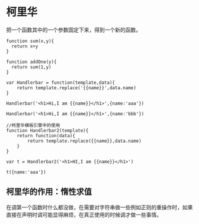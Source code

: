 # 柯里华

把一个函数其中的一个参数固定下来，得到一个新的函数。

```apple js
function sum(x,y){
  return x+y
}

function addOne(y){
  return sum(1,y)
}
```

```
var Handlerbar = function(template,data){
    return template.replace('{{name}}',data.name)
}

Handlerbar('<h1>Hi,I am {{name}}</h1>',{name:'aaa'})

Handlerbar('<h1>Hi,I am {{name}}</h1>',{name:'bbb'})

//柯里华模板引擎中的使用
function Handlerbar2(template){
    return function(data){
        return template.replace({{name}},data.name)
    }
}

var t = Handlerbar2('<h1>HI,I am {{name}}</h1>')

t({name:'aaa'})
```

## 柯里华的作用：惰性求值

在调第一个函数时什么都没做，在需要对字符串做一些例如正则的重操作时，如果直接在声明时调可能显得麻烦，在真正使用的时候调才做一些事情。